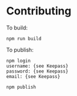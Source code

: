 # Contributing
To build:

    npm run build

To publish:

    npm login
    username: {see Keepass}
    password: {see Keepass}
    email: {see Keepass}

    npm publish